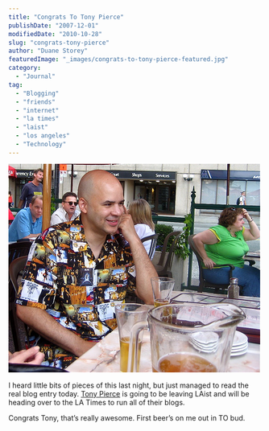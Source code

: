 ```yaml
---
title: "Congrats To Tony Pierce"
publishDate: "2007-12-01"
modifiedDate: "2010-10-28"
slug: "congrats-tony-pierce"
author: "Duane Storey"
featuredImage: "_images/congrats-to-tony-pierce-featured.jpg"
category:
  - "Journal"
tag:
  - "Blogging"
  - "friends"
  - "internet"
  - "la times"
  - "laist"
  - "los angeles"
  - "Technology"
---
```


[![](_images/congrats-to-tony-pierce-1.jpg "Tony Pierce")](http://www.migratorynerd.com/wordpress/wp-content/uploads/2007/12/2077917979_70ef4950aa.jpg)

I heard little bits of pieces of this last night, but just managed to read the real blog entry today. [Tony Pierce](http://www.tonypierce.com/blog/bloggy.htm) is going to be leaving LAist and will be heading over to the LA Times to run all of their blogs.

Congrats Tony, that’s really awesome. First beer’s on me out in TO bud.